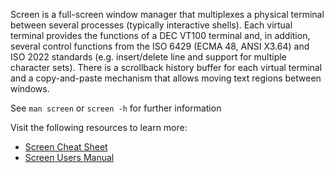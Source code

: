 Screen is a full-screen window manager that multiplexes a physical terminal between several processes (typically interactive shells). Each virtual terminal provides the functions of a DEC VT100 terminal and, in addition, several control functions from the ISO 6429 (ECMA 48, ANSI X3.64) and ISO 2022 standards (e.g. insert/delete line and support for multiple character sets). There is a scrollback history buffer for each virtual terminal and a copy-and-paste mechanism that allows moving text regions between windows.

See `man screen` or `screen -h` for further information

Visit the following resources to learn more:

-   [Screen Cheat Sheet](https://kapeli.com/cheat_sheets/screen.docset/Contents/Resources/Documents/index)
-   [Screen Users Manual](https://www.gnu.org/software/screen/manual/screen.html)